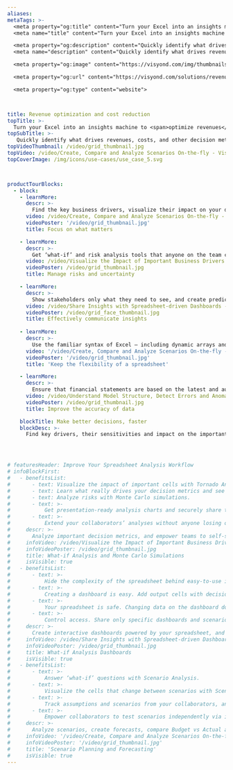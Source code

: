 ```yaml
---
aliases: 
metaTags: >-
  <meta property="og:title" content="Turn your Excel into an insights machine to optimize revenues and reduce costs">
  <meta name="title" content="Turn your Excel into an insights machine to optimize revenues and reduce costs">

  <meta property="og:description" content="Quickly identify what drives revenues, costs, and other decision metrics, find opportunities for optimization, analyze scenarios and risks, and communicate insights with predictive dashboards.">
  <meta name="description" content="Quickly identify what drives revenues, costs, and other decision metrics, find opportunities for optimization, analyze scenarios and risks, and communicate insights with predictive dashboards.">

  <meta property="og:image" content="https://visyond.com/img/thumbnails/solutions2023/Thumbnail - Solutions - Optimizations 2023.png">

  <meta property="og:url" content="https://visyond.com/solutions/revenue-optimization-cost-reduction/">

  <meta property="og:type" content="website">



title: Revenue optimization and cost reduction
topTitle: >-
  Turn your Excel into an insights machine to <span>optimize revenues</span> and <span>reduce costs</span>
topSubTitle: >-
   Quickly identify what drives revenues, costs, and other decision metrics, find opportunities for optimization, analyze scenarios and risks, and communicate insights with predictive dashboards.
topVideoThumbnail: /video/grid_thumbnail.jpg
topVideo: /video/Create, Compare and Analyze Scenarios On-the-fly - Visyond.mp4
topCoverImage: /img/icons/use-cases/use_case_5.svg



productTourBlocks:
  - block:
    - learnMore:
      descr: >-
        Find the key business drivers, visualize their impact on your decision metrics under different scenarios, and make fast, informed decisions.
      video: /video/Create, Compare and Analyze Scenarios On-the-fly - Visyond.mp4
      videoPoster: '/video/grid_thumbnail.jpg'
      title: Focus on what matters

    - learnMore:
      descr: >-
        Get ‘what-if’ and risk analysis tools that anyone on the team can easily use. No code, no macros — just press a button and get results.
      video: /video/Visualize the Impact of Important Business Drivers - Visyond.mp4
      videoPoster: /video/grid_thumbnail.jpg
      title: Manage risks and uncertainty

    - learnMore:
      descr: >-
        Show stakeholders only what they need to see, and create predictive dashboards for people to play with scenarios, test their own assumptions and forecasts so they will be prepared for ‘what will happen if…’ 
      video: /video/Share Insights with Spreadsheet-driven Dashboards - Visyond.mp4
      videoPoster: /video/grid_face_thumbnail.jpg
      title: Effectively communicate insights      
      
    - learnMore:
      descr: >-
        Use the familiar syntax of Excel — including dynamic arrays and XLOOKUPs — and quickly analyze the model, its scenarios, and create interactive visualizations for your team.
      video: '/video/Create, Compare and Analyze Scenarios On-the-fly - Visyond.mp4'
      videoPoster: '/video/grid_thumbnail.jpg'
      title: 'Keep the flexibility of a spreadsheet'

    - learnMore:
      descr: >-
        Ensure that financial statements are based on the latest and audited model. Identify errors, data anomalies, and logical inconsistencies. Track changes, data sources, and feedback from stakeholders.
      video: /video/Understand Model Structure, Detect Errors and Anomalies - Visyond.mp4
      videoPoster: /video/grid_thumbnail.jpg
      title: Improve the accuracy of data 

    blockTitle: Make better decisions, faster
    blockDesc: >-
      Find key drivers, their sensitivities and impact on the important decision metrics, and empower your team to get answers to their 'what-if' questions to help you run your business at maximum efficiency.




# featuresHeader: Improve Your Spreadsheet Analysis Workflow
# infoBlockFirst:
#   - benefitsList:
#       - text: Visualize the impact of important cells with Tornado Analysis.
#       - text: Learn what really drives your decision metrics and see how sensitive your model is to changes with Sensitivity Analysis.   
#       - text: Analyze risks with Monte Carlo simulations.
#       - text: >-
#           Get presentation-ready analysis charts and securely share them with collaborators.
#       - text: >-
#           Extend your collaborators’ analyses without anyone losing or corrupting data.
#     descr: >-
#       Analyze important decision metrics, and empower teams to self-serve and collaborate on analyses. All this - in a single platform that connects spreadsheets, analyses and dashboards.
#     infoVideo: /video/Visualize the Impact of Important Business Drivers - Visyond.mp4
#     infoVideoPoster: /video/grid_thumbnail.jpg
#     title: What-if Analysis and Monte Carlo Simulations
#     isVisible: true
#   - benefitsList:
#       - text: >-
#           Hide the complexity of the spreadsheet behind easy-to-use interactive dashboards, exposing only relevant inputs collaborators can ‘play’ with.
#       - text: >-
#           Creating a dashboard is easy. Add output cells with decision metrics from your spreadsheet, select input cells, style them as sliders or dropdowns, throw in some charts, and your dashboard is ready to go!
#       - text: >-
#           Your spreadsheet is safe. Changing data on the dashboard does not change the spreadsheet.
#       - text: >-
#           Control access. Share only specific dashboards and scenarios with specific collaborators.
#     descr: >-
#       Create interactive dashboards powered by your spreadsheet, and securely share them online. Let your team or clients safely play with the numbers and reflect on scenarios without the risk of breaking the spreadsheet.
#     infoVideo: /video/Share Insights with Spreadsheet-driven Dashboards - Visyond.mp4
#     infoVideoPoster: /video/grid_thumbnail.jpg
#     title: What-if Analysis Dashboards
#     isVisible: true         
#   - benefitsList:
#       - text: >-
#           Answer ‘what-if’ questions with Scenario Analysis.
#       - text: >-
#           Visualize the cells that change between scenarios with Scenario Waterfall Analysis.
#       - text: >-
#           Track assumptions and scenarios from your collaborators, and always know where the numbers are coming from.
#       - text: >-
#           Empower collaborators to test scenarios independently via interactive dashboards, shielding them from information overload.
#     descr: >-
#       Analyze scenarios, create forecasts, compare Budget vs Actual and turn scenario planning into a truly collaborative experience.
#     infoVideo: '/video/Create, Compare and Analyze Scenarios On-the-fly - Visyond.mp4'
#     infoVideoPoster: '/video/grid_thumbnail.jpg'
#     title: 'Scenario Planning and Forecasting'
#     isVisible: true     
---
```



